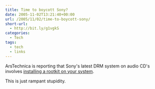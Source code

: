 ```yaml
---
title: Time to boycott Sony?
date: 2005-11-02T13:21:40+00:00
url: /2005/11/02/time-to-boycott-sony/
short-url:
  - http://bit.ly/g1vgkS
categories:
  - Tech
tags:
  - tech
  - links
---
```

ArsTechnica is reporting that Sony's latest DRM system on audio CD's involves [installing a rootkit on your system](http://arstechnica.com/news.ars/post/20051101-5514.html).

This is just rampant stupidity.